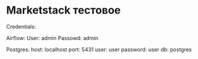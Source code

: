 # Marketstack тестовое
Credentials:

Airflow:
User: admin
Passowd: admin

Postgres:
host: localhost
port: 5431
user: user
password: user
db: postgres
